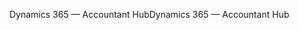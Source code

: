 <span data-ttu-id="228eb-101">Dynamics 365 — Accountant Hub</span><span class="sxs-lookup"><span data-stu-id="228eb-101">Dynamics 365 — Accountant Hub</span></span>
